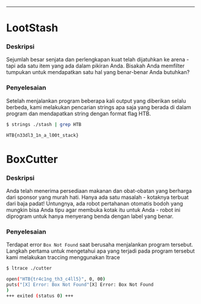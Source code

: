 
---
# LootStash

### Deskripsi
Sejumlah besar senjata dan perlengkapan kuat telah dijatuhkan ke arena - tapi ada satu item yang ada dalam pikiran Anda. Bisakah Anda memfilter tumpukan untuk mendapatkan satu hal yang benar-benar Anda butuhkan?

### Penyelesaian

Setelah menjalankan program beberapa kali output yang diberikan selalu berbeda, kami melakukan pencarian strings apa saja yang berada di dalam program dan mendapatkan string dengan format flag HTB. 

```bash
$ strings ./stash | grep HTB

HTB{n33dl3_1n_a_l00t_stack}
```

# BoxCutter

### Deskripsi
Anda telah menerima persediaan makanan dan obat-obatan yang berharga dari sponsor yang murah hati. Hanya ada satu masalah - kotaknya terbuat dari baja padat! Untungnya, ada robot pertahanan otomatis bodoh yang mungkin bisa Anda tipu agar membuka kotak itu untuk Anda - robot ini diprogram untuk hanya menyerang benda dengan label yang benar.

### Penyelesaian

Terdapat error `Box Not Found` saat berusaha menjalankan program tersebut. Langkah pertama untuk mengetahui apa yang terjadi pada program tersebut kami melakukan traccing menggunakan ltrace 



```bash
$ ltrace ./cutter

open("HTB{tr4c1ng_th3_c4ll5}", 0, 00)                                                                 = -1
puts("[X] Error: Box Not Found"[X] Error: Box Not Found
)                                                                      = 25
+++ exited (status 0) +++
```